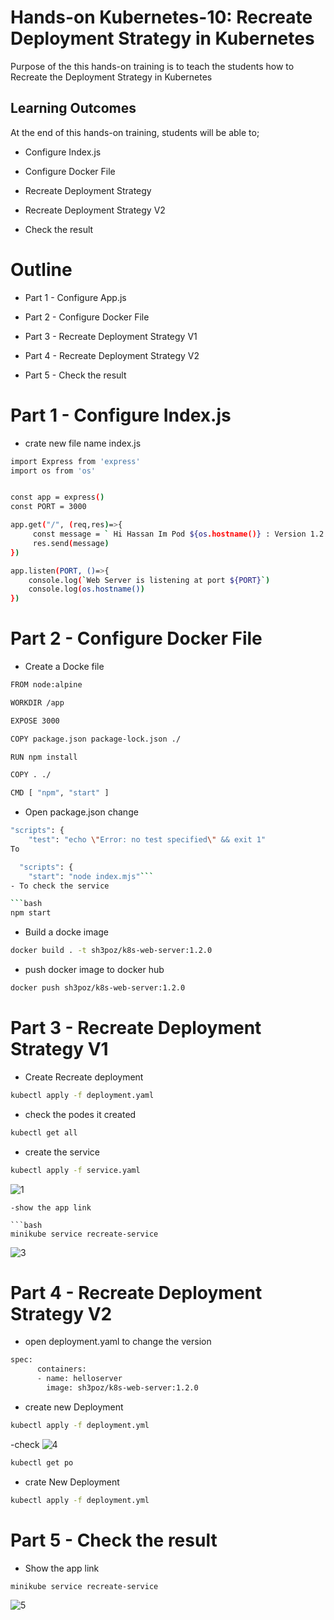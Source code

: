 # Hands-on Kubernetes-10: Recreate Deployment Strategy in Kubernetes
 

Purpose of the this hands-on training is to teach the students how to Recreate the Deployment Strategy in Kubernetes 

## Learning Outcomes

At the end of  this hands-on training, students will be able to;

-  Configure Index.js

-  Configure Docker File 

-  Recreate Deployment Strategy

-  Recreate Deployment Strategy V2   

-  Check the result  


# Outline
- Part 1 -   Configure App.js

- Part 2 -   Configure Docker File 

- Part 3 -   Recreate Deployment Strategy V1

- Part 4 - Recreate Deployment Strategy V2  

- Part 5 - Check the result    


# Part 1 - Configure Index.js  

- crate new file name index.js 

```bash
import Express from 'express'
import os from 'os'


const app = express()
const PORT = 3000

app.get("/", (req,res)=>{
     const message = ` Hi Hassan Im Pod ${os.hostname()} : Version 1.2.0`
     res.send(message)
})

app.listen(PORT, ()=>{
    console.log(`Web Server is listening at port ${PORT}`)
    console.log(os.hostname())
})
```

# Part 2 - Configure Docker File

- Create a Docke file    

```bash
FROM node:alpine

WORKDIR /app

EXPOSE 3000

COPY package.json package-lock.json ./

RUN npm install

COPY . ./

CMD [ "npm", "start" ]
```

- Open package.json change 

```bash
"scripts": {
    "test": "echo \"Error: no test specified\" && exit 1"
To

  "scripts": {
    "start": "node index.mjs"```
- To check the service 

```bash
npm start
```
- Build a docke image 

```bash
docker build . -t sh3poz/k8s-web-server:1.2.0
```
- push docker image to docker hub 

```bash
docker push sh3poz/k8s-web-server:1.2.0
```

# Part 3 - Recreate Deployment Strategy V1

- Create Recreate deployment

```bash
kubectl apply -f deployment.yaml
```
- check the podes it created 

```bash
kubectl get all 
```
 
- create the service 

```bash
kubectl apply -f service.yaml
```
![1](https://github.com/SH3POZ/DevOps_Workshop/assets/111190149/58bb2b14-898b-476f-8470-15d6072c9a30)

```
-show the app link 

```bash
minikube service recreate-service
```
![3](https://github.com/SH3POZ/DevOps_Workshop/assets/111190149/969212b3-cb69-490f-b747-d0f5a4704ecb)

# Part 4 - Recreate Deployment Strategy V2

- open deployment.yaml to change  the version

```bash
spec:
      containers:
      - name: helloserver
        image: sh3poz/k8s-web-server:1.2.0
```
- create new Deployment 

```bash
kubectl apply -f deployment.yml
```
-check
![4](https://github.com/SH3POZ/DevOps_Workshop/assets/111190149/8cf8080b-3a36-4155-ae7c-a3f371c7590f)

```bash
kubectl get po
```

- crate New Deployment 

```bash
kubectl apply -f deployment.yml
```



# Part 5 - Check the result

- Show the app link 

```bash
minikube service recreate-service
```
![5](https://github.com/SH3POZ/DevOps_Workshop/assets/111190149/5c7e7767-2938-4db3-b06b-6b4b905eefcb)
